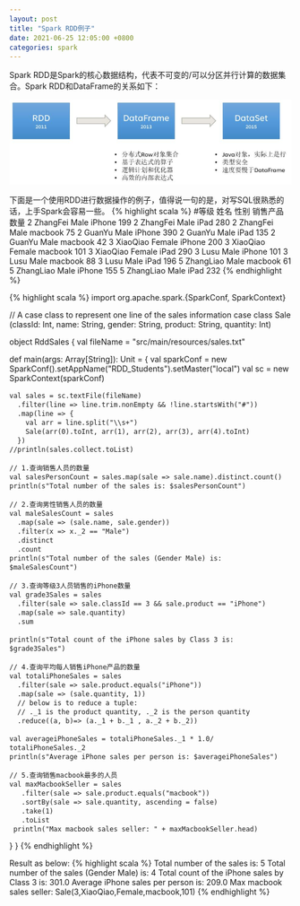 ```yaml
---
layout: post
title: "Spark RDD例子"
date: 2021-06-25 12:05:00 +0800
categories: spark
--- 
```


Spark RDD是Spark的核心数据结构，代表不可变的/可以分区并行计算的数据集合。Spark RDD和DataFrame的关系如下：

![image](/images/2021-06-25.jpg)

下面是一个使用RDD进行数据操作的例子，值得说一句的是，对写SQL很熟悉的话，上手Spark会容易一些。
{% highlight scala %}
#等级 姓名 性别 销售产品 数量
2 ZhangFei Male iPhone 199
2 ZhangFei Male iPad 280
2 ZhangFei Male macbook 75
2 GuanYu Male iPhone 390
2 GuanYu Male iPad 135
2 GuanYu Male macbook 42
3 XiaoQiao Female iPhone 200
3 XiaoQiao Female macbook 101
3 XiaoQiao Female iPad 290
3 Lusu Male iPhone 101
3 Lusu Male macbook 88
3 Lusu Male iPad 196
5 ZhangLiao Male macbook 61
5 ZhangLiao Male iPhone 155
5 ZhangLiao Male iPad 232
{% endhighlight %}

{% highlight scala %}
import org.apache.spark.{SparkConf, SparkContext}

// A case class to represent one line of the sales information
case class Sale (classId: Int, name: String, gender: String, product: String, quantity: Int)

object RddSales {
  val fileName = "src/main/resources/sales.txt"

  def main(args: Array[String]): Unit = {
    val sparkConf = new SparkConf().setAppName("RDD_Students").setMaster("local")
    val sc = new SparkContext(sparkConf)

    val sales = sc.textFile(fileName)
      .filter(line => line.trim.nonEmpty && !line.startsWith("#"))
      .map(line => {
        val arr = line.split("\\s+")
        Sale(arr(0).toInt, arr(1), arr(2), arr(3), arr(4).toInt)
      })
    //println(sales.collect.toList)

    // 1.查询销售人员的数量
    val salesPersonCount = sales.map(sale => sale.name).distinct.count()
    println(s"Total number of the sales is: $salesPersonCount")

    // 2.查询男性销售人员的数量
    val maleSalesCount = sales
      .map(sale => (sale.name, sale.gender))
      .filter(x => x._2 == "Male")
      .distinct
      .count
    println(s"Total number of the sales (Gender Male) is: $maleSalesCount")

    // 3.查询等级3人员销售的iPhone数量
    val grade3Sales = sales
      .filter(sale => sale.classId == 3 && sale.product == "iPhone")
      .map(sale => sale.quantity)
      .sum

    println(s"Total count of the iPhone sales by Class 3 is: $grade3Sales")

    // 4.查询平均每人销售iPhone产品的数量
    val totaliPhoneSales = sales
      .filter(sale => sale.product.equals("iPhone"))
      .map(sale => (sale.quantity, 1))
      // below is to reduce a tuple: 
      // ._1 is the product quantity, ._2 is the person quantity
      .reduce((a, b)=> (a._1 + b._1 , a._2 + b._2))

    val averageiPhoneSales = totaliPhoneSales._1 * 1.0/ totaliPhoneSales._2
    println(s"Average iPhone sales per person is: $averageiPhoneSales")

    // 5.查询销售macbook最多的人员
    val maxMacbookSeller = sales
       .filter(sale => sale.product.equals("macbook"))
       .sortBy(sale => sale.quantity, ascending = false)
       .take(1)
       .toList
     println("Max macbook sales seller: " + maxMacbookSeller.head)
  }
}
{% endhighlight %}

Result as below:
{% highlight scala %}
Total number of the sales is: 5
Total number of the sales (Gender Male) is: 4
Total count of the iPhone sales by Class 3 is: 301.0
Average iPhone sales per person is: 209.0
Max macbook sales seller: Sale(3,XiaoQiao,Female,macbook,101)
{% endhighlight %}
